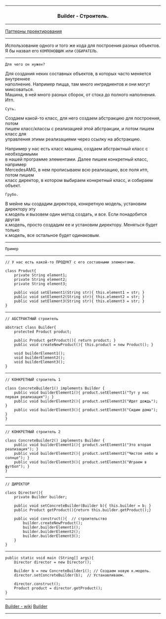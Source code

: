 - - -  

<h3 align = "center"> Builder - Строитель. </h3>

- - -  

[Паттерны проектирования](../../Patterns.md)  

- - -  

Использование одного и того же кода для построения разных объектов.  
Я бы назвал его `КОМПОНОВЩИК` или `СОБИРАТЕЛЬ`.  

- - -  

`Для чего он нужен?`  

Для создания неких составных объектов, в которых часто меняется внутреннее  
наполнение. Например пицца, там много ингридиентов и они могут миксоваться.  
Машина, в ней много разных сборок, от стока до полного наполнения. Итп.  

`Суть.`  

Создаем какой-то класс, для него создаем абстракцию для построения, потом  
пишем класс/классы с реализацией этой абстракции, и потом пишем класс для  
управления этими реализациями через ссылку на абстракцию.  

Например у нас есть класс машина, создаем абстрактный класс с необходимыми  
в нашей программе элементами. Далее пишем конкретный класс, например  
MercedesAMG, в нем прописываем всю реализацию, все поля итп, потом пишем  
класс директор, в котором выбираем конкретный класс, и собираем объект.  

`Грубо.`

В мейне мы создадим директора, конкретную модель, установим директору эту  
к.модель и вызовем один метод создать, и все. Если понадобится другая  
к.модель, просто создадим ее и установим директору. Меняться будет только  
к.модель, все остальное будет одинаковым.  

- - -  

`Пример`  

- - -  

	// У нас есть какой-то ПРОДУКТ с его составными элементами.  
	
	class Product{  
		private String element1;  
		private String element2;  
		private String element3;  
		
		public void setElement1(String str){ this.element1 = str; }
		public void setElement2(String str){ this.element2 = str; }
		public void setElement3(String str){ this.element3 = str; }
	}

- - -  

	// АБСТРАКТНЫЙ строитель 
	
	abstract class Builder{  
		protected Product product;

		public Product getProduct(){ return product; }
		public void createNewProduct(){ this.product = new Product(); }
		
		void builderElement1();	
		void builderElement2();	
		void builderElement3();
	}

- - -  

	// КОНКРЕТНЫЙ строитель 1

	class ConcreteBuilder1() implements Builder { 
		public void builderElement1(){ product.setElement1("Тут у нас первая реализация"); }
		public void builderElement2(){ product.setElement2("Идет дождь"); }
		public void builderElement3(){ product.setElement3("Сидим дома"); }
	}

- - -  

	// КОНКРЕТНЫЙ строитель 2  

	class ConcreteBuilder2() implements Builder { 
		public void builderElement1(){ product.setElement1("Это вторая реализация"); }
		public void builderElement2(){ product.setElement2("Чистое небо и солнце"); }
		public void builderElement3(){ product.setElement3("Играем в футбол"); }
	}

- - -  

	// ДИРЕКТОР   

	class Director(){  
		private Builder builder; 
		
		public void setConcreteBuilder(Builder b){ this.builder = b; }
		public Product getProduct(){return this.builder.getProduct();}
		
		public void construct(){  // строительство
			builder.createNewProduct();
			builder.builderElement1();
			builder.builderElement2();
			builder.builderElement3();
		}
	}

- - -  

	public static void main (String[] args){
		Director director = new Director();
		
		Builder b = new ConcreteBuilder1(); // Создаем новую к.модель.  
		director.setConcreteBuilder(b);  // Устанавливаем.  
		
		director.construct();
		Product product = director.getProduct();
	}

- - -  

[Builder - wiki](https://ru.wikipedia.org/wiki/%D0%A1%D1%82%D1%80%D0%BE%D0%B8%D1%82%D0%B5%D0%BB%D1%8C_(%D1%88%D0%B0%D0%B1%D0%BB%D0%BE%D0%BD_%D0%BF%D1%80%D0%BE%D0%B5%D0%BA%D1%82%D0%B8%D1%80%D0%BE%D0%B2%D0%B0%D0%BD%D0%B8%D1%8F))  
[Builder](https://www.youtube.com/watch?time_continue=1162&v=kn9H6e5hwMY)  

- - -  